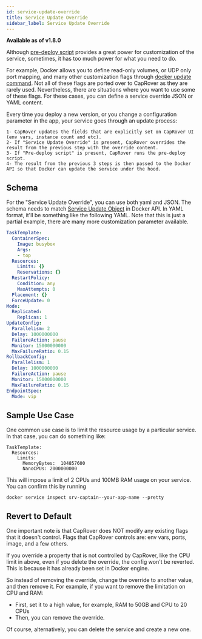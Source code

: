 ```yaml
---
id: service-update-override
title: Service Update Override
sidebar_label: Service Update Override
---
```


**Available as of v1.8.0**

Although [pre-deploy script](pre-deploy-script.md) provides a great power for customization of the service, sometimes, it has too much power for what you need to do. 

For example, Docker allows you to define read-only volumes, or UDP only port mapping, and many other customization flags through [docker update command](https://docs.docker.com/engine/reference/commandline/service_update/). Not all of these flags are ported over to CapRover as they are rarely used. Nevertheless, there are situations where you want to use some of these flags. For these cases, you can define a service override JSON or YAML content.  

Every time you deploy a new version, or you change a configuration parameter in the app, your service goes through an update process:

```text
1- CapRover updates the fields that are explicitly set on CapRover UI (env vars, instance count and etc). 
2- If "Service Update Override" is present, CapRover overrides the result from the previous step with the override content.
3- If "Pre-deploy script" is present, CapRover runs the pre-deploy script. 
4- The result from the previous 3 steps is then passed to the Docker API so that Docker can update the service under the hood.
```


## Schema

For the "Service Update Override", you can use both yaml and JSON. The schema needs to match [Service Update Object](https://docs.docker.com/engine/api/v1.30/#operation/ServiceUpdate) in Docker API. In YAML format, it'll be something like the following YAML. Note that this is just a partial example, there are many more customization parameter available.

```yaml
TaskTemplate:
  ContainerSpec:
    Image: busybox
    Args:
    - top
  Resources:
    Limits: {}
    Reservations: {}
  RestartPolicy:
    Condition: any
    MaxAttempts: 0
  Placement: {}
  ForceUpdate: 0
Mode:
  Replicated:
    Replicas: 1
UpdateConfig:
  Parallelism: 2
  Delay: 1000000000
  FailureAction: pause
  Monitor: 15000000000
  MaxFailureRatio: 0.15
RollbackConfig:
  Parallelism: 1
  Delay: 1000000000
  FailureAction: pause
  Monitor: 15000000000
  MaxFailureRatio: 0.15
EndpointSpec:
  Mode: vip
```


## Sample Use Case

One common use case is to limit the resource usage by a particular service. In that case, you can do something like:

```
TaskTemplate:
  Resources:
    Limits:
      MemoryBytes:	104857600
      NanoCPUs: 2000000000
```

This will impose a limit of 2 CPUs and 100MB RAM usage on your service. You can confirm this by running
```
docker service inspect srv-captain--your-app-name --pretty
```


## Revert to Default

One important note is that CapRover does NOT modify any existing flags that it doesn't control. Flags that CapRover controls are: env vars, ports, image, and a few others.

If you override a property that is not controlled by CapRover, like the CPU limit in above, even if you delete the override, the config won't be reverted. This is because it has already been set in Docker engine.

So instead of removing the override, change the override to another value, and then remove it. For example, if you want to remove the limitation on CPU and RAM:
- First, set it to a high value, for example, RAM to 50GB and CPU to 20 CPUs
- Then, you can remove the override.


Of course, alternatively, you can delete the service and create a new one.